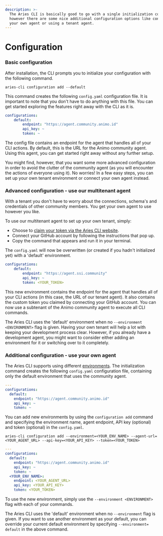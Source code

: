 ```yaml
---
description: >-
  The Aries CLI is basically good to go with a single initialization command,
  however there are some nice additional configuration options like connecting
  your own agent or using a tenant agent.
---
```


# Configuration

### Basic configuration

After installation, the CLI prompts you to initialize your configuration with the following command.

```
aries-cli configuration add --default
```

This command creates the following `config.yaml` configuration file. It is important to note that you don't have to do anything with this file. You can get started exploring the features right away with the CLI as it is.

```yaml
configurations: 
    default: 
        endpoint: "https://agent.community.animo.id" 
        api_key: ~ 
        token: ~ 
```

The config file contains an endpoint for the agent that handles all of your CLI actions. By default, this is the URL for the Animo community agent. Using this agent, you can get started right away without any further setup.

You might find, however, that you want some more advanced configuration in order to avoid the clutter of the community agent (as you will encounter the actions of everyone using it). No worries! In a few easy steps, you can set up your own tenant environment or connect your own agent instead.

### Advanced configuration - use our multitenant agent

With a tenant you don't have to worry about the connections, schema's and credentials of other community members. You get your own agent to use however you like.

To use our multitenant agent to set up your own tenant, simply:

* Choose to [claim your token via the Aries CLI website](https://aries-cli.animo.id).
* Connect your GitHub account by following the instructions that pop up.
* Copy the command that appears and run it in your terminal.

The `config.yaml` will now be overwritten (or created if you hadn't initialized yet) with a 'default' environment.

```yaml
configurations: 
    default: 
        endpoint: "https://agent.ssi.community" 
        api_key: ~ 
        token: <YOUR_TOKEN>
```

This new environment contains the endpoint for the agent that handles all of your CLI actions (in this case, the URL of our tenant agent). It also contains the custom token you claimed by connecting your GitHub account. You can now use a subtenant of the Animo community agent to execute all CLI commands.

The Aries CLI uses the 'default' environment when no `--environment <ENVIRONMENT>` flag is given. Having your own tenant will help a lot with keeping your development process clear. However, if you already have a development agent, you might want to consider either adding an environment for it or switching over to it completely.

### Additional configuration - use your own agent

The Aries CLI supports using different [environments](../features/environments.md). The initialization command creates the following `config.yaml` configuration file, containing only the default environment that uses the community agent.

```yaml
---
configurations:
  default:
    endpoint: "https://agent.community.animo.id"
    api_key: ~
    token: ~
```

You can add new environments by using the `configuration add` command and specifying the environment name, agent endpoint, API key (optional) and token (optional) in the `config.yaml`.

```
aries-cli configuration add --environment=<YOUR_ENV_NAME> --agent-url=<YOUR_AGENT_URL> --api-key=<YOUR_API_KEY> --token=<YOUR_TOKEN>
```

```yaml
---
configurations:
  default:
    endpoint: "https://agent.community.animo.id"
    api_key: ~
    token: ~
  <YOUR_ENV_NAME>:
    endpoint: <YOUR_AGENT_URL>
    api_key: <YOUR_API_KEY>
    token: <YOUR_TOKEN>
```

To use the new environment, simply use the `--environment <ENVIRONMENT>` flag with each of your commands.

The Aries CLI uses the 'default' environment when no `--environment` flag is given. If you want to use another environment as your default, you can override your current default environment by specifying `--environment= default` in the above command.

